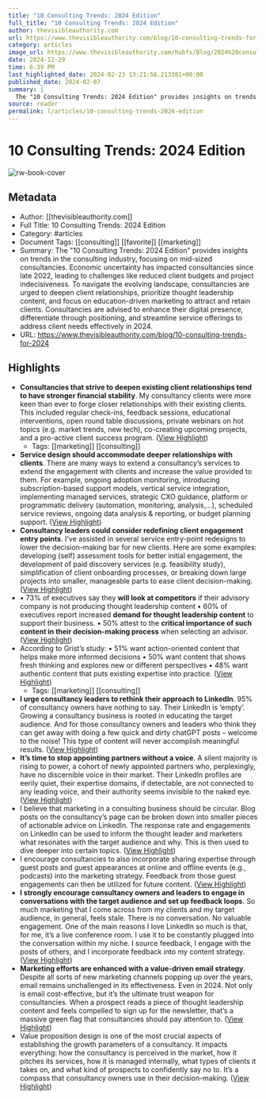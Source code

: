 ```yaml
---
title: "10 Consulting Trends: 2024 Edition"
full_title: "10 Consulting Trends: 2024 Edition"
author: thevisibleauthority.com
url: https://www.thevisibleauthority.com/blog/10-consulting-trends-for-2024
category: articles
image_url: https://www.thevisibleauthority.com/hubfs/Blog/2024%20consulting%20trends.png#keepProtocol
date: 2024-12-29
time: 6:39 PM
last_highlighted_date: 2024-02-23 13:21:56.213381+00:00
published_date: 2024-02-07
summary: |
  The "10 Consulting Trends: 2024 Edition" provides insights on trends in the consulting industry, focusing on mid-sized consultancies. Economic uncertainty has impacted consultancies since late 2022, leading to challenges like reduced client budgets and project indecisiveness. To navigate the evolving landscape, consultancies are urged to deepen client relationships, prioritize thought leadership content, and focus on education-driven marketing to attract and retain clients. Consultancies are advised to enhance their digital presence, differentiate through positioning, and streamline service offerings to address client needs effectively in 2024.
source: reader
permalink: l/articles/10-consulting-trends-2024-edition
---
```

# 10 Consulting Trends: 2024 Edition

![rw-book-cover](https://www.thevisibleauthority.com/hubfs/Blog/2024%20consulting%20trends.png#keepProtocol)

## Metadata
- Author: [[thevisibleauthority.com]]
- Full Title: 10 Consulting Trends: 2024 Edition
- Category: #articles
- Document Tags: [[consulting]] [[favorite]] [[marketing]] 
- Summary: The "10 Consulting Trends: 2024 Edition" provides insights on trends in the consulting industry, focusing on mid-sized consultancies. Economic uncertainty has impacted consultancies since late 2022, leading to challenges like reduced client budgets and project indecisiveness. To navigate the evolving landscape, consultancies are urged to deepen client relationships, prioritize thought leadership content, and focus on education-driven marketing to attract and retain clients. Consultancies are advised to enhance their digital presence, differentiate through positioning, and streamline service offerings to address client needs effectively in 2024.
- URL: https://www.thevisibleauthority.com/blog/10-consulting-trends-for-2024

## Highlights
- **Consultancies that strive to deepen existing client relationships tend to have stronger financial stability**. My consultancy clients were more keen than ever to forge closer relationships with their existing clients. This included regular check-ins, feedback sessions, educational interventions, open round table discussions, private webinars on hot topics (e.g. market trends, new tech), co-creating upcoming projects, and a pro-active client success program. ([View Highlight](https://read.readwise.io/read/01hqb1m3d6qy1aff3dd6kag4t4))
    - Tags: [[marketing]] [[consulting]] 
- **Service design should accommodate deeper relationships with clients**. There are many ways to extend a consultancy’s services to extend the engagement with clients and increase the value provided to them. For example, ongoing adoption monitoring, introducing subscription-based support models, vertical service integration, implementing managed services, strategic CXO guidance, platform or programmatic delivery (automation, monitoring, analysis,...), scheduled service reviews, ongoing data analysis & reporting, or budget planning support. ([View Highlight](https://read.readwise.io/read/01hqb1mmhpb7vsa3h6ca3wcg40))
- **Consultancy leaders could consider redefining client engagement entry points**. I've assisted in several service entry-point redesigns to lower the decision-making bar for new clients. Here are some examples: developing (self) assessment tools for better initial engagement, the development of paid discovery services (e.g. feasibility study), simplification of client onboarding processes, or breaking down large projects into smaller, manageable parts to ease client decision-making. ([View Highlight](https://read.readwise.io/read/01hqb1n3bbwynp0ke3m3rfre8a))
- • 73% of executives say they **will look at competitors** if their advisory company is not producing thought leadership content
  • 60% of executives report increased **demand for thought leadership content** to support their business.
  • 50% attest to the **critical importance of such content in their decision-making process** when selecting an advisor. ([View Highlight](https://read.readwise.io/read/01hqb1pc5p6b341apb3hx5cmrj))
- According to Grist’s study:
  • 51% want action-oriented content that helps make more informed decisions
  • 50% want content that shows fresh thinking and explores new or different perspectives
  • 48% want authentic content that puts existing expertise into practice. ([View Highlight](https://read.readwise.io/read/01hqb1pre76djj7gw343q67ccs))
    - Tags: [[marketing]] [[consulting]] 
- **I urge consultancy leaders to rethink their approach to LinkedIn**. 95% of consultancy owners have nothing to say. Their LinkedIn is ‘empty’. Growing a consultancy business is rooted in educating the target audience. And for those consultancy owners and leaders who think they can get away with doing a few quick and dirty chatGPT posts – welcome to the noise! This type of content will never accomplish meaningful results. ([View Highlight](https://read.readwise.io/read/01hqb1r12sbe57ckz256tkbxxk))
- **It’s time to stop appointing partners without a voice**. A silent majority is rising to power, a cohort of newly appointed partners who, perplexingly, have no discernible voice in their market. Their LinkedIn profiles are eerily quiet, their expertise domains, if detectable, are not connected to any leading voice, and their authority seems invisible to the naked eye. ([View Highlight](https://read.readwise.io/read/01hqb1qz1ck3cprspj1btakk4d))
- I believe that marketing in a consulting business should be circular. Blog posts on the consultancy’s page can be broken down into smaller pieces of actionable advice on LinkedIn. The response rate and engagements on LinkedIn can be used to inform the thought leader and marketers what resonates with the target audience and why. This is then used to dive deeper into certain topics. ([View Highlight](https://read.readwise.io/read/01hqb1vs9tw6gdcaj7ammfj74b))
- I encourage consultancies to also incorporate sharing expertise through guest posts and guest appearances at online and offline events (e.g., podcasts) into the marketing strategy. Feedback from those guest engagements can then be utilized for future content. ([View Highlight](https://read.readwise.io/read/01hqb1w0pf70xm4g7yk3zwmq4s))
- **I strongly encourage consultancy owners and leaders to engage in conversations with the target audience and set up feedback loops**. So much marketing that I come across from my clients and my target audience, in general, feels stale. There is no conversation. No valuable engagement. One of the main reasons I love LinkedIn so much is that, for me, it’s a live conference room. I use it to be constantly plugged into the conversation within my niche. I source feedback, I engage with the posts of others, and I incorporate feedback into my content strategy. ([View Highlight](https://read.readwise.io/read/01hqb1wpb5gthmqfmetggeje31))
- **Marketing efforts are enhanced with a value-driven email strategy**. Despite all sorts of new marketing channels popping up over the years, email remains unchallenged in its effectiveness. Even in 2024. Not only is email cost-effective, but it’s the ultimate trust weapon for consultancies. When a prospect reads a piece of thought leadership content and feels compelled to sign up for the newsletter, that’s a massive green flag that consultancies should pay attention to. ([View Highlight](https://read.readwise.io/read/01hqb1y77kb419yfwn90c7gw0q))
- Value proposition design is one of the most crucial aspects of establishing the growth parameters of a consultancy. It impacts everything: how the consultancy is perceived in the market, how it pitches its services, how it is managed internally, what types of clients it takes on, and what kind of prospects to confidently say no to. It’s a compass that consultancy owners use in their decision-making. ([View Highlight](https://read.readwise.io/read/01hqb22c02ayhh5rz89bhk0mhv))


